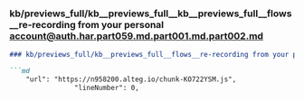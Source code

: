 ### kb/previews_full/kb__previews_full__kb__previews_full__flows__re-recording from your personal account@auth.har.part059.md.part001.md.part002.md

```md
### kb/previews_full/kb__previews_full__flows__re-recording from your personal account@auth.har.part059.md.part001.md (part 002)

```md
    "url": "https://n958200.alteg.io/chunk-KO722YSM.js",
                "lineNumber": 0,
                
```

```

```
